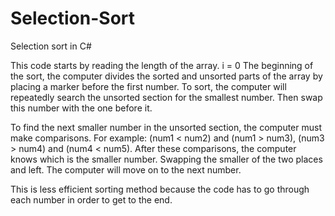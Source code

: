 # Selection-Sort
Selection sort in C#

This code starts by reading the length of the array. 
i = 0
The beginning of the sort, the computer divides the sorted and unsorted parts of the array by placing a marker before the first number. To sort, the computer will repeatedly search the unsorted section for the smallest number. Then swap this number with the one before it. 

To find the next smaller number in the unsorted section, the computer must make comparisons. For example: (num1 < num2) and (num1 > num3), (num3 > num4) and (num4 < num5). After these comparisons, the computer knows which is the smaller number. Swapping the smaller of the two places and left. The computer will move on to the next number. 

This is less efficient sorting method because the code has to go through each number in order to get to the end. 

